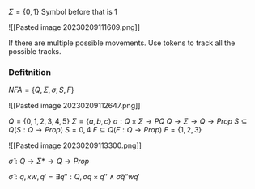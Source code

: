 
$\Sigma = \{0,1\}$ Symbol before that is 1 

![[Pasted image 20230209111609.png]]

If there are multiple possible movements.
Use tokens to track all the possible tracks.

### Defitnition 
$NFA = \{Q,\Sigma, \sigma, S, F\}$

![[Pasted image 20230209112647.png]]

$Q = \{0,1,2,3,4,5\}$
$\Sigma = \{a,b,c\}$
$\sigma : Q × \Sigma \rightarrow P Q$
$Q \rightarrow \Sigma \rightarrow Q \rightarrow Prop$
$S \subseteq Q (S:Q \rightarrow Prop)$
$S = {0,4}$
$F \subseteq Q ( F : Q \rightarrow Prop)$
$F = \{1,2,3\}$

![[Pasted image 20230209113300.png]]

$\hat \sigma : Q \rightarrow \Sigma* \rightarrow Q \rightarrow Prop$

$\hat \sigma: q , xw , q' = \exists q'' : Q, \sigma q × q'' \land \hat \sigma q'' w q'$






